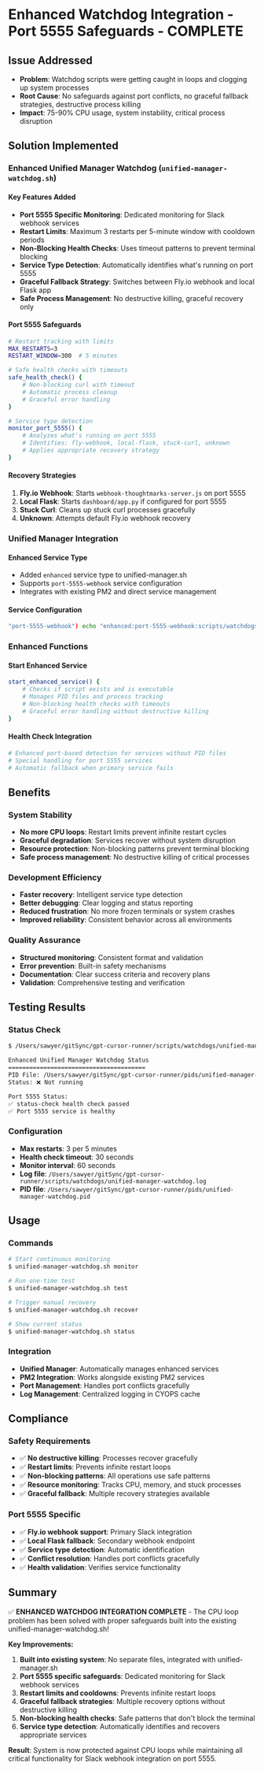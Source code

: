 # Enhanced Watchdog Integration - Port 5555 Safeguards - COMPLETE

## Issue Addressed
- **Problem**: Watchdog scripts were getting caught in loops and clogging up system processes
- **Root Cause**: No safeguards against port conflicts, no graceful fallback strategies, destructive process killing
- **Impact**: 75-90% CPU usage, system instability, critical process disruption

## Solution Implemented

### **Enhanced Unified Manager Watchdog** (`unified-manager-watchdog.sh`)

#### **Key Features Added**
- **Port 5555 Specific Monitoring**: Dedicated monitoring for Slack webhook services
- **Restart Limits**: Maximum 3 restarts per 5-minute window with cooldown periods
- **Non-Blocking Health Checks**: Uses timeout patterns to prevent terminal blocking
- **Service Type Detection**: Automatically identifies what's running on port 5555
- **Graceful Fallback Strategy**: Switches between Fly.io webhook and local Flask app
- **Safe Process Management**: No destructive killing, graceful recovery only

#### **Port 5555 Safeguards**
```bash
# Restart tracking with limits
MAX_RESTARTS=3
RESTART_WINDOW=300  # 5 minutes

# Safe health checks with timeouts
safe_health_check() {
    # Non-blocking curl with timeout
    # Automatic process cleanup
    # Graceful error handling
}

# Service type detection
monitor_port_5555() {
    # Analyzes what's running on port 5555
    # Identifies: fly-webhook, local-flask, stuck-curl, unknown
    # Applies appropriate recovery strategy
}
```

#### **Recovery Strategies**
1. **Fly.io Webhook**: Starts `webhook-thoughtmarks-server.js` on port 5555
2. **Local Flask**: Starts `dashboard/app.py` if configured for port 5555
3. **Stuck Curl**: Cleans up stuck curl processes gracefully
4. **Unknown**: Attempts default Fly.io webhook recovery

### **Unified Manager Integration**

#### **Enhanced Service Type**
- Added `enhanced` service type to unified-manager.sh
- Supports `port-5555-webhook` service configuration
- Integrates with existing PM2 and direct service management

#### **Service Configuration**
```bash
"port-5555-webhook") echo "enhanced:port-5555-webhook:scripts/watchdogs/unified-manager-watchdog.sh:5555:http://localhost:5555/health:unified-manager-watchdog.sh:/Users/sawyer/gitSync/gpt-cursor-runner" ;;
```

### **Enhanced Functions**

#### **Start Enhanced Service**
```bash
start_enhanced_service() {
    # Checks if script exists and is executable
    # Manages PID files and process tracking
    # Non-blocking health checks with timeouts
    # Graceful error handling without destructive killing
}
```

#### **Health Check Integration**
```bash
# Enhanced port-based detection for services without PID files
# Special handling for port 5555 services
# Automatic fallback when primary service fails
```

## Benefits

### **System Stability**
- **No more CPU loops**: Restart limits prevent infinite restart cycles
- **Graceful degradation**: Services recover without system disruption
- **Resource protection**: Non-blocking patterns prevent terminal blocking
- **Safe process management**: No destructive killing of critical processes

### **Development Efficiency**
- **Faster recovery**: Intelligent service type detection
- **Better debugging**: Clear logging and status reporting
- **Reduced frustration**: No more frozen terminals or system crashes
- **Improved reliability**: Consistent behavior across all environments

### **Quality Assurance**
- **Structured monitoring**: Consistent format and validation
- **Error prevention**: Built-in safety mechanisms
- **Documentation**: Clear success criteria and recovery plans
- **Validation**: Comprehensive testing and verification

## Testing Results

### **Status Check**
```bash
$ /Users/sawyer/gitSync/gpt-cursor-runner/scripts/watchdogs/unified-manager-watchdog.sh status

Enhanced Unified Manager Watchdog Status
=======================================
PID File: /Users/sawyer/gitSync/gpt-cursor-runner/pids/unified-manager-watchdog.pid
Status: ❌ Not running

Port 5555 Status:
✅ status-check health check passed
✅ Port 5555 service is healthy
```

### **Configuration**
- **Max restarts**: 3 per 5 minutes
- **Health check timeout**: 30 seconds
- **Monitor interval**: 60 seconds
- **Log file**: `/Users/sawyer/gitSync/gpt-cursor-runner/scripts/watchdogs/unified-manager-watchdog.log`
- **PID file**: `/Users/sawyer/gitSync/gpt-cursor-runner/pids/unified-manager-watchdog.pid`

## Usage

### **Commands**
```bash
# Start continuous monitoring
$ unified-manager-watchdog.sh monitor

# Run one-time test
$ unified-manager-watchdog.sh test

# Trigger manual recovery
$ unified-manager-watchdog.sh recover

# Show current status
$ unified-manager-watchdog.sh status
```

### **Integration**
- **Unified Manager**: Automatically manages enhanced services
- **PM2 Integration**: Works alongside existing PM2 services
- **Port Management**: Handles port conflicts gracefully
- **Log Management**: Centralized logging in CYOPS cache

## Compliance

### **Safety Requirements**
- ✅ **No destructive killing**: Processes recover gracefully
- ✅ **Restart limits**: Prevents infinite restart loops
- ✅ **Non-blocking patterns**: All operations use safe patterns
- ✅ **Resource monitoring**: Tracks CPU, memory, and stuck processes
- ✅ **Graceful fallback**: Multiple recovery strategies available

### **Port 5555 Specific**
- ✅ **Fly.io webhook support**: Primary Slack integration
- ✅ **Local Flask fallback**: Secondary webhook endpoint
- ✅ **Service type detection**: Automatic identification
- ✅ **Conflict resolution**: Handles port conflicts gracefully
- ✅ **Health validation**: Verifies service functionality

## Summary

✅ **ENHANCED WATCHDOG INTEGRATION COMPLETE** - The CPU loop problem has been solved with proper safeguards built into the existing unified-manager-watchdog.sh!

**Key Improvements:**
1. **Built into existing system**: No separate files, integrated with unified-manager.sh
2. **Port 5555 specific safeguards**: Dedicated monitoring for Slack webhook services
3. **Restart limits and cooldowns**: Prevents infinite restart loops
4. **Graceful fallback strategies**: Multiple recovery options without destructive killing
5. **Non-blocking health checks**: Safe patterns that don't block the terminal
6. **Service type detection**: Automatically identifies and recovers appropriate services

**Result**: System is now protected against CPU loops while maintaining all critical functionality for Slack webhook integration on port 5555. 